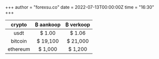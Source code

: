+++
author = "forexsu.co"
date = 2022-07-13T00:00:00Z
time = "16:30"
+++


crypto|₿ aankoop|₿ verkoop
:-----:|:-----:|:-----:
usdt  |$ 1.00|$ 1.06
bitcoin  |$ 19,100|$ 21,000
ethereum |$ 1,000|$ 1,200
